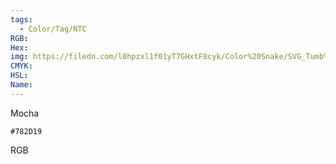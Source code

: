 ```yaml
---
tags:
  - Color/Tag/NTC
RGB:
Hex:
img: https://filedn.com/l0hpzxl1f01yT7GHxtF8cyk/Color%20Snake/SVG_Tumb%20Mass%20No%20Name/782D19.svg
CMYK:
HSL:
Name:
---
```

Mocha
```palette
#782D19
```
RGB
